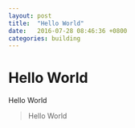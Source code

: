 ```yaml
---
layout: post
title:  "Hello World"
date:   2016-07-28 08:46:36 +0800
categories: building
---
```


# Hello World

Hello World

> Hello World